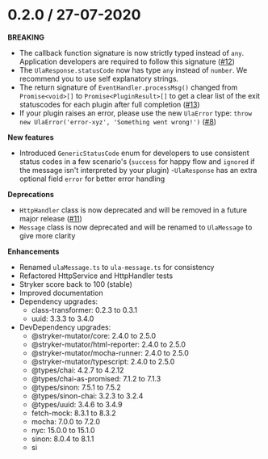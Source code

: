 # 0.2.0 / 27-07-2020

**BREAKING**
- The callback function signature is now strictly typed instead of `any`. Application developers are required to follow this signature ([#12](https://github.com/rabobank-blockchain/universal-ledger-agent/issues/12))
- The `UlaResponse.statusCode` now has type `any` instead of `number`. We recommend you to use self explanatory strings.
- The return signature of `EventHandler.processMsg()` changed from `Promise<void>[]` to `Promise<PluginResult>[]` to get a clear list of the exit statuscodes for each plugin after full completion ([#13](https://github.com/rabobank-blockchain/universal-ledger-agent/issues/13))
- If your plugin raises an error, please use the new `UlaError` type: `throw new UlaError('error-xyz', 'Something went wrong!')` ([#8](https://github.com/rabobank-blockchain/universal-ledger-agent/issues/8))

**New features**
- Introduced `GenericStatusCode` enum for developers to use consistent status codes in a few scenario's (`success` for happy flow and `ignored` if the message isn't interpreted by your plugin)
-`UlaResponse` has an extra optional field `error` for better error handling

**Deprecations**
- `HttpHandler` class is now deprecated and will be removed in a future major release ([#11](https://github.com/rabobank-blockchain/universal-ledger-agent/issues/11))
- `Message` class is now deprecated and will be renamed to `UlaMessage` to give more clarity

**Enhancements**
- Renamed `ulaMessage.ts` to `ula-message.ts` for consistency
- Refactored HttpService and HttpHandler tests
- Stryker score back to 100 (stable)
- Improved documentation
- Dependency upgrades:
  - class-transformer: 0.2.3 to 0.3.1
  - uuid: 3.3.3 to 3.4.0
- DevDependency upgrades:
  - @stryker-mutator/core: 2.4.0 to 2.5.0
  - @stryker-mutator/html-reporter: 2.4.0 to 2.5.0
  - @stryker-mutator/mocha-runner: 2.4.0 to 2.5.0
  - @stryker-mutator/typescript: 2.4.0 to 2.5.0
  - @types/chai: 4.2.7 to 4.2.12
  - @types/chai-as-promised: 7.1.2 to 7.1.3
  - @types/sinon: 7.5.1 to 7.5.2
  - @types/sinon-chai: 3.2.3 to 3.2.4
  - @types/uuid: 3.4.6 to 3.4.9
  - fetch-mock: 8.3.1 to 8.3.2
  - mocha: 7.0.0 to 7.2.0
  - nyc: 15.0.0 to 15.1.0
  - sinon: 8.0.4 to 8.1.1
  - si